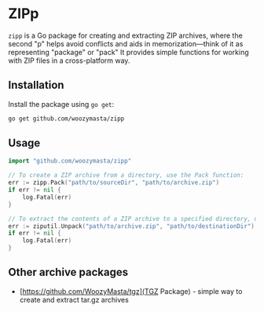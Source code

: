 # ZIPp

`zipp` is a Go package for creating and extracting ZIP archives,
where the second "p" helps avoid conflicts and aids in memorization—think
of it as representing "package" or "pack"
It provides simple functions for working with ZIP files in a cross-platform way.

## Installation

Install the package using `go get`:

```bash
go get github.com/woozymasta/zipp
```

## Usage

```go
import "github.com/woozymasta/zipp"

// To create a ZIP archive from a directory, use the Pack function:
err := zipp.Pack("path/to/sourceDir", "path/to/archive.zip")
if err != nil {
    log.Fatal(err)
}

// To extract the contents of a ZIP archive to a specified directory, use the Unpack function:
err := ziputil.Unpack("path/to/archive.zip", "path/to/destinationDir")
if err != nil {
    log.Fatal(err)
}
```

## Other archive packages

* [https://github.com/WoozyMasta/tgz](TGZ Package) -
  simple way to create and extract tar.gz archives
